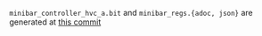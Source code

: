 `minibar_controller_hvc_a.bit` and `minibar_regs.{adoc, json}` are generated at
[this commit](https://github.com/oxidecomputer/quartz/commit/3144fa78cd825d15496d48f302eed8ffe87deab2)